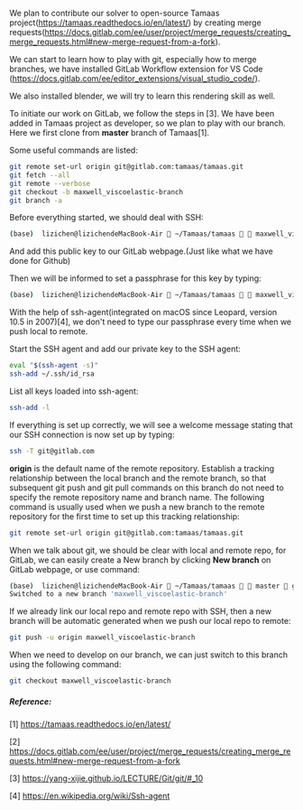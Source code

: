 We plan to contribute our solver to open-source Tamaas project(https://tamaas.readthedocs.io/en/latest/) by creating merge requests(https://docs.gitlab.com/ee/user/project/merge_requests/creating_merge_requests.html#new-merge-request-from-a-fork).

We can start to learn how to play with git, especially how to merge branches, we have installed GitLab Workflow extension for VS Code (https://docs.gitlab.com/ee/editor_extensions/visual_studio_code/). 

We also installed blender, we will try to learn this rendering skill as well.

To initiate our work on GitLab, we follow the steps in [3]. We have been added in Tamaas project as developer, so we plan to play with our branch. Here we first clone from **master** branch of Tamaas[1].

Some useful commands are listed:

```bash
git remote set-url origin git@gitlab.com:tamaas/tamaas.git
git fetch --all
git remote --verbose
git checkout -b maxwell_viscoelastic-branch 
git branch -a
```

Before everything started, we should deal with SSH:

```bash
(base)  lizichen@lizichendeMacBook-Air  ~/Tamaas/tamaas   maxwell_viscoelastic-branch  cat ~/.ssh/id_rsa.pub 
```
And add this public key to our GitLab webpage.(Just like what we have done for Github)

Then we will be informed to set a passphrase for this key by typing:

```bash
(base)  lizichen@lizichendeMacBook-Air  ~/Tamaas/tamaas   maxwell_viscoelastic-branch  git fetch 
```

With the help of ssh-agent(integrated on macOS since Leopard, version 10.5 in 2007)[4], we don't need to type our passphrase every time when we push local to remote.

Start the SSH agent and add our private key to the SSH agent:
```bash
eval "$(ssh-agent -s)"
ssh-add ~/.ssh/id_rsa
```

List all keys loaded into ssh-agent:
```bash
ssh-add -l
```
If everything is set up correctly, we will see a welcome message stating that our SSH connection is now set up by typing:
```bash
ssh -T git@gitlab.com
```

**origin** is the default name of the remote repository. Establish a tracking relationship between the local branch and the remote branch, so that subsequent git push and git pull commands on this branch do not need to specify the remote repository name and branch name. The following command is usually used when we push a new branch to the remote repository for the first time to set up this tracking relationship:

```bash
git remote set-url origin git@gitlab.com:tamaas/tamaas.git
```

When we talk about git, we should be clear with local and remote repo, for GitLab, we can easily create a New branch by clicking **New branch** on GitLab webpage, or use command:

```bash
(base)  lizichen@lizichendeMacBook-Air  ~/Tamaas/tamaas   master  git checkout -b maxwell_viscoelastic-branch               
Switched to a new branch 'maxwell_viscoelastic-branch'
```
If we already link our local repo and remote repo with SSH, then a new branch will be automatic generated when we push our local repo to remote:

```bash
git push -u origin maxwell_viscoelastic-branch
```

When we need to develop on our branch, we can just switch to this branch using the following command:

```bash
git checkout maxwell_viscoelastic-branch
```

##### Reference:

[1] https://tamaas.readthedocs.io/en/latest/

[2] https://docs.gitlab.com/ee/user/project/merge_requests/creating_merge_requests.html#new-merge-request-from-a-fork

[3] https://yang-xijie.github.io/LECTURE/Git/git/#_10

[4] https://en.wikipedia.org/wiki/Ssh-agent